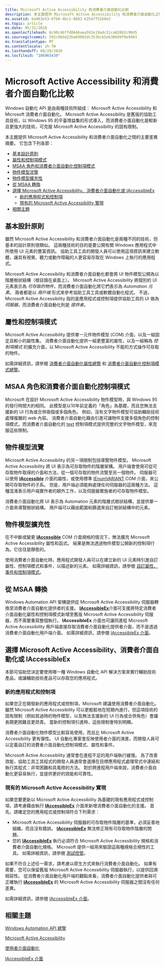 ```yaml
---
title: Microsoft Active Accessibility 和消費者介面自動化比較
description: 本主題提供 Microsoft Active Accessibility 和消費者介面自動化之間的主要差異摘要。
ms.assetid: ba963e53-6fb8-4bc1-8883-62547f52b0e2
ms.topic: article
ms.date: 05/31/2018
ms.openlocfilehash: 6c90c4bffd0646aea592e19adc51ca020b2c90d5
ms.sourcegitcommit: 592c9bbd22ba69802dc353bcb5eb30699f9e9403
ms.translationtype: MT
ms.contentlocale: zh-TW
ms.lasthandoff: 08/20/2020
ms.locfileid: "106965439"
---
```

# <a name="microsoft-active-accessibility-and-ui-automation-compared"></a>Microsoft Active Accessibility 和消費者介面自動化比較

Windows 自動化 API 是由兩種技術所組成： Microsoft Active Accessibility 和 Microsoft 消費者介面自動化。 Microsoft Active Accessibility 是舊版的協助工具技術，以 Windows 95 的平臺增益集的形式導入，而消費者介面自動化是較新且更強大的技術，可克服 Microsoft Active Accessibility 的固有限制。

本主題提供 Microsoft Active Accessibility 和消費者介面自動化之間的主要差異摘要。 它包含下列各節：

-   [基本設計原則](#basic-design-principles)
-   [屬性和控制項模式](#properties-and-control-patterns)
-   [MSAA 角色和消費者介面自動化控制項模式](#msaa-roles-and-ui-automation-control-patterns)
-   [物件模型流覽](#object-model-navigation)
-   [物件模型擴充性](#object-model-extensibility)
-   [從 MSAA 轉換](#transitioning-from-msaa)
-   [選擇 Microsoft Active Accessibility、消費者介面自動化或 IAccessibleEx](#choosing-microsoft-active-accessibility-ui-automation-or-iaccessibleex)
    -   [新的應用程式和控制項](#new-applications-and-controls)
    -   [現有的 Microsoft Active Accessibility 實現](#existing-microsoft-active-accessibility-implementations)
-   [相關主題](#related-topics)

## <a name="basic-design-principles"></a>基本設計原則

雖然 Microsoft Active Accessibility 和消費者介面自動化是兩種不同的技術，但基本的設計原則很類似。 這兩種技術的目的是要公開有關 Windows 應用程式中所使用 UI 元素的豐富資訊。 協助工具工具的開發人員可以使用這項資訊來建立軟體，讓具有視覺、聽力或動作障礙的人更容易存取在 Windows 上執行的應用程式。

Microsoft Active Accessibility 和消費者介面自動化都會將 UI 物件模型公開為以階層樹狀結構（根目錄在桌面上）。 Microsoft Active Accessibility 將個別的 UI 元素表示為 *可存取的物件*，而消費者介面自動化將它們表示為 *Automation 元素*。 兩者都是以 *用戶端* 形式來參考協助工具工具或軟體自動化程式。 不過，Microsoft Active Accessibility 指的是應用程式或控制項提供協助工具的 UI 做為 *伺服器*，而消費者介面自動化則是 *提供者*。

## <a name="properties-and-control-patterns"></a>屬性和控制項模式

Microsoft Active Accessibility 提供單一元件物件模型 (COM) 介面，以及一組固定且較小的屬性集。 消費者介面自動化提供一組更豐富的屬性，以及一組稱為 *控制項模式* 的擴充介面，以 Microsoft Active Accessibility 不能的方式操作可存取的物件。

如需詳細資訊，請參閱 [消費者介面自動化屬性總覽](uiauto-propertiesoverview.md) 和 [消費者介面自動化控制項模式總覽](uiauto-controlpatternsoverview.md)。

## <a name="msaa-roles-and-ui-automation-control-patterns"></a>MSAA 角色和消費者介面自動化控制項模式

Microsoft 在設計 Microsoft Active Accessibility 物件模型時，與 Windows 95 的發行時間大約相同。 此模型是以10年前定義的「角色」為基礎，而且您無法支援新的 UI 行為或合併兩個或多個角色。 例如，沒有文字物件模型可協助輔助技術處理複雜的 web 內容。 消費者介面自動化藉由引進可讓物件支援多個角色的控制項模式，而消費者介面自動化的 [text](uiauto-implementingtextandtextrange.md) 控制項模式提供完整的文字物件模型，來克服這些限制。

## <a name="object-model-navigation"></a>物件模型流覽

Microsoft Active Accessibility 的另一項限制包括導覽物件模型。 Microsoft Active Accessibility 將 UI 表示為可存取物件的階層架構。 用戶端會使用可從可存取物件取得的介面和方法，從一個可存取的物件流覽至另一個物件。 伺服器可以使用 [**IAccessible**](/windows/desktop/api/oleacc/nn-oleacc-iaccessible) 介面的屬性，或使用標準 [IEnumVARIANT](/windows/win32/api/oaidl/nn-oaidl-ienumvariant) COM 介面，來公開可存取物件的子系。 但是，用戶端必須能夠處理任何伺服器的這兩種方法。 這種混淆表示用戶端實作者的額外工作，以及伺服器實施者的可存取物件模型。

消費者介面自動化將 UI 表示為 Automation 元素的階層式樹狀結構，並提供單一介面來導覽樹狀結構。 用戶端可以藉由範圍和篩選來自訂樹狀結構中的元素。

## <a name="object-model-extensibility"></a>物件模型擴充性

在不中斷或變更 [**IAccessible**](/windows/desktop/api/oleacc/nn-oleacc-iaccessible) COM 介面規格的情況下，無法擴充 Microsoft Active Accessibility 屬性和函式。 結果是無法透過物件模型公開新的控制項行為。它往往是靜態的。

使用消費者介面自動化時，應用程式開發人員可以在建立新的 UI 元素時引進自訂屬性、控制項模式和事件，以描述新的元素。 如需詳細資訊，請參閱 [自訂屬性、事件和控制項模式](uiauto-custompropertieseventscontrolpatterns.md)。

## <a name="transitioning-from-msaa"></a>從 MSAA 轉換

Windows Automation API 架構提供從 Microsoft Active Accessibility 伺服器轉換至消費者介面自動化提供者的支援。 [**IAccessibleEx**](/windows/desktop/api/UIAutomationCore/nn-uiautomationcore-iaccessibleex)介面可支援將特定消費者介面自動化屬性和控制項模式新增至舊版 Microsoft Active Accessibility 伺服器，而不需要重寫整個執行。 **IAccessibleEx** 介面也可讓同進程 Microsoft Active Accessibility 用戶端直接存取消費者介面自動化提供者介面，而不是透過消費者介面自動化用戶端介面。 如需詳細資訊，請參閱 [IAccessibleEx 介面](iaccessibleex.md)。

## <a name="choosing-microsoft-active-accessibility-ui-automation-or-iaccessibleex"></a>選擇 Microsoft Active Accessibility、消費者介面自動化或 IAccessibleEx

本節可協助您決定要使用哪一種 Windows 自動化 API 解決方案來實行輔助技術產品，或讓輔助技術產品可以存取您的應用程式。

### <a name="new-applications-and-controls"></a>新的應用程式和控制項

如果您正在開發新的應用程式或控制項，Microsoft 建議使用消費者介面自動化。 雖然 Microsoft Active Accessibility 可以更輕鬆地在短期內進行，但這項技術的固有限制（例如其過時的物件模型，以及無法支援新的 UI 行為或合併角色）會讓長期更困難且更昂貴。 當新的控制項引進時，這些限制會特別明顯。

消費者介面自動化物件模型比較容易使用，而且比 Microsoft Active Accessibility 更有彈性。 UI 自動化專案會反映使用者介面的演進，而開發人員可以定義自訂的消費者介面自動化控制項模式、屬性和事件。

Microsoft Active Accessibility 通常會在進程不足的用戶端執行緩慢。 為了改善效能，協助工具工具程式的開發人員通常會選擇在目標應用程式處理常式中連結和執行其程式：非常困難和具風險的方法。 對於跨進程用戶端來說，消費者介面自動化更容易執行，並提供更好的效能和可靠性。

### <a name="existing-microsoft-active-accessibility-implementations"></a>現有的 Microsoft Active Accessibility 實現

如果您要更新以 Microsoft Active Accessibility 為基礎的現有應用程式或控制項，請考慮藉由執行 [**IAccessibleEx**](/windows/desktop/api/UIAutomationCore/nn-uiautomationcore-iaccessibleex) 介面來新增消費者介面自動化的支援。 首先，請確定您的應用程式或控制項符合下列需求：

-   Microsoft Active Accessibility 伺服器的可存取物件階層的基準，必須妥善地組織，而且沒有錯誤。 [**IAccessibleEx**](/windows/desktop/api/UIAutomationCore/nn-uiautomationcore-iaccessibleex) 無法修正現有可存取物件階層的問題。
-   您的 [**IAccessibleEx**](/windows/desktop/api/UIAutomationCore/nn-uiautomationcore-iaccessibleex) 執行必須符合 Microsoft Active Accessibility 規格和消費者介面自動化規格。 Microsoft 提供一組用來驗證這兩種規格合規性的工具。 如需詳細資訊，請參閱 [測試控管](testing-tools.md)。

如果不符合上述任一需求，請考慮以原生方式來執行消費者介面自動化。 如果有需要，您可以保留舊版 Microsoft Active Accessibility 伺服器執行，以提供回溯相容性。 從消費者介面自動化用戶端的觀點來看，消費者介面自動化提供者與可正確執行 [**IAccessibleEx**](/windows/desktop/api/UIAutomationCore/nn-uiautomationcore-iaccessibleex) 的 Microsoft Active Accessibility 伺服器之間沒有任何差異。

如需詳細資訊，請參閱 [IAccessibleEx 介面](iaccessibleex.md)。

## <a name="related-topics"></a>相關主題

<dl> <dt>

[Windows Automation API 總覽](windows-automation-api-overview.md)
</dt> <dt>

[Microsoft Active Accessibility](microsoft-active-accessibility.md)
</dt> <dt>

[使用者介面自動化](entry-uiauto-win32.md)
</dt> <dt>

[IAccessibleEx 介面](iaccessibleex.md)
</dt> </dl>

 

 